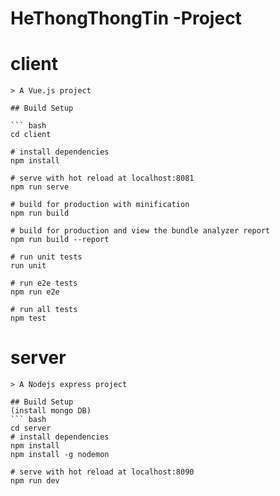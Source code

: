 # HeThongThongTin -Project


# client
	
	> A Vue.js project

	## Build Setup

	``` bash
	cd client

	# install dependencies
	npm install

	# serve with hot reload at localhost:8081
	npm run serve

	# build for production with minification
	npm run build

	# build for production and view the bundle analyzer report
	npm run build --report

	# run unit tests
	run unit

	# run e2e tests
	npm run e2e

	# run all tests
	npm test


# server
	> A Nodejs express project

	## Build Setup
	(install mongo DB)
	``` bash
 	cd server
	# install dependencies
	npm install
	npm install -g nodemon

	# serve with hot reload at localhost:8090
	npm run dev

